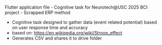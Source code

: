 Flutter application file - Cognitive task for Neurotech@USC 2025 BCI project - Scrapped ERP method 
- Cognitive task designed to gather data (event related potential) based on user response time and accuracy
- based on: https://en.wikipedia.org/wiki/Stroop_effect
- Generates CSV and shares it to drive folder
